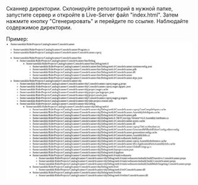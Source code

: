 Сканнер директории. Склонируйте репозиторий в нужной папке, запустите сервер и откройте в Live-Server файл "index.html". 
Затем нажмите кнопку "Сгенерировать" и перейдите по ссылке. Наблюдайте содержимое директории.

Пример:
![Пример вывода](https://github.com/sanokkk/catalog_scanner/blob/master/scanner.png)

